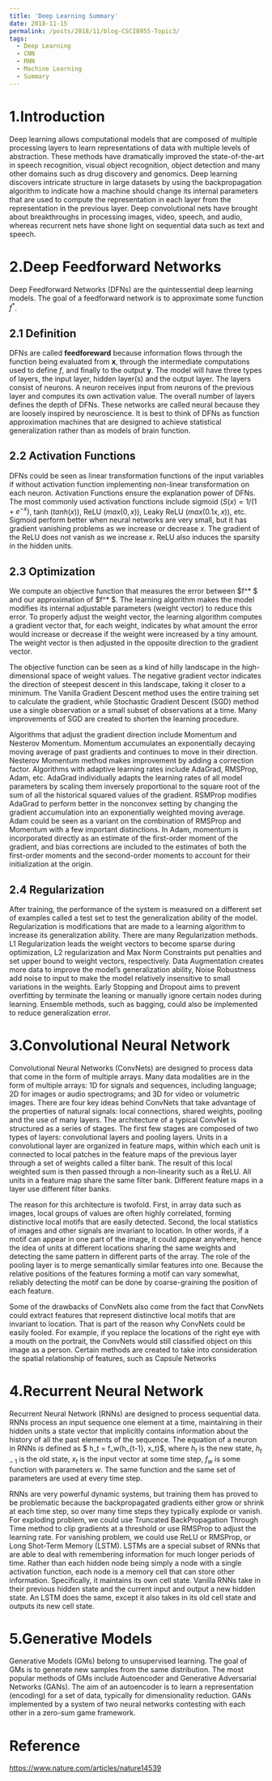 ```yaml
---
title: 'Deep Learning Summary'
date: 2018-11-15
permalink: /posts/2018/11/blog-CSCI8955-Topic3/
tags:
  - Deep Learning
  - CNN
  - RNN
  - Machine Learning
  - Summary
---
```


1.Introduction
============

Deep learning allows computational models that are composed of multiple
processing layers to learn representations of data with multiple levels
of abstraction. These methods have dramatically improved the
state-of-the-art in speech recognition, visual object recognition,
object detection and many other domains such as drug discovery and
genomics. Deep learning discovers intricate structure in large datasets
by using the backpropagation algorithm to indicate how a machine should
change its internal parameters that are used to compute the
representation in each layer from the representation in the previous
layer. Deep convolutional nets have brought about breakthroughs in
processing images, video, speech, and audio, whereas recurrent nets have
shone light on sequential data such as text and speech.

2.Deep Feedforward Networks
=========================

Deep Feedforward Networks (DFNs) are the quintessential deep learning
models. The goal of a feedforward network is to approximate some
function $f^*$.

2.1 Definition
----------

DFNs are called **feedforeward** because information flows through the
function being evaluated from $\mathbf{x}$, through the intermediate
computations used to define $f$, and finally to the output $\mathbf{y}$. The
model will have three types of layers, the input layer, hidden layer(s)
and the output layer. The layers consist of neurons. A neuron receives
input from neurons of the previous layer and computes its own activation
value. The overall number of layers defines the depth of DFNs. These
networks are called neural because they are loosely inspired by
neuroscience. It is best to think of DFNs as function approximation
machines that are designed to achieve statistical generalization rather
than as models of brain function.

2.2 Activation Functions
--------------------

DFNs could be seen as linear transformation functions of the input
variables if without activation function implementing non-linear
transformation on each neuron. Activation Functions ensure the
explanation power of DFNs. The most commonly used activation functions
include sigmoid ($S(x) = 1/(1+e^{-x})$, tanh ($tanh(x)$), ReLU
($max(0,x)$), Leaky ReLU ($max(0.1x,x)$), etc. Sigmoid perform better
when neural networks are very small, but it has gradient vanishing
problems as we increase or decrease $x$. The gradient of the ReLU does
not vanish as we increase $x$. ReLU also induces the sparsity in the
hidden units.

2.3 Optimization
------------

We compute an objective function that measures the error between $f^* $
and our approximation of $f^* $. The learning algorithm makes the model
modifies its internal adjustable parameters (weight vector) to reduce
this error. To properly adjust the weight vector, the learning algorithm
computes a gradient vector that, for each weight, indicates by what
amount the error would increase or decrease if the weight were increased
by a tiny amount. The weight vector is then adjusted in the opposite
direction to the gradient vector.

The objective function can be seen as a kind of hilly landscape in the
high-dimensional space of weight values. The negative gradient vector
indicates the direction of steepest descent in this landscape, taking it
closer to a minimum. The Vanilla Gradient Descent method uses the entire
training set to calculate the gradient, while Stochastic Gradient
Descent (SGD) method use a single observation or a small subset of
observations at a time. Many improvements of SGD are created to shorten
the learning procedure.

Algorithms that adjust the gradient direction include Momentum and
Nesterov Momentum. Momentum accumulates an exponentially decaying moving
average of past gradients and continues to move in their direction.
Nesterov Momentum method makes improvement by adding a correction
factor. Algorithms with adaptive learning rates include AdaGrad,
RMSProp, Adam, etc. AdaGrad individually adapts the learning rates of
all model parameters by scaling them inversely proportional to the
square root of the sum of all the historical squared values of the
gradient. RSMProp modifies AdaGrad to perform better in the nonconvex
setting by changing the gradient accumulation into an exponentially
weighted moving average. Adam could be seen as a variant on the
combination of RMSProp and Momentum with a few important distinctions.
In Adam, momentum is incorporated directly as an estimate of the
first-order moment of the gradient, and bias corrections are included to
the estimates of both the first-order moments and the second-order
moments to account for their initialization at the origin.

2.4 Regularization
--------------

After training, the performance of the system is measured on a different
set of examples called a test set to test the generalization ability of
the model. Regularization is modifications that are made to a learning
algorithm to increase its generalization ability. There are many
Regularization methods. L1 Regularization leads the weight vectors to
become sparse during optimization, L2 regularization and Max Norm
Constraints put penalties and set upper bound to weight vectors,
respectively. Data Augmentation creates more data to improve the model’s
generalization ability, Noise Robustness add noise to input to make the
model relatively insensitive to small variations in the weights. Early
Stopping and Dropout aims to prevent overfitting by terminate the
leaning or manually ignore certain nodes during learning. Ensemble
methods, such as bagging, could also be implemented to reduce
generalization error.

3.Convolutional Neural Network
============================

Convolutional Neural Networks (ConvNets) are designed to process data
that come in the form of multiple arrays. Many data modalities are in
the form of multiple arrays: 1D for signals and sequences, including
language; 2D for images or audio spectrograms; and 3D for video or
volumetric images. There are four key ideas behind ConvNets that take
advantage of the properties of natural signals: local connections,
shared weights, pooling and the use of many layers. The architecture of
a typical ConvNet is structured as a series of stages. The first few
stages are composed of two types of layers: convolutional layers and
pooling layers. Units in a convolutional layer are organized in feature
maps, within which each unit is connected to local patches in the
feature maps of the previous layer through a set of weights called a
filter bank. The result of this local weighted sum is then passed
through a non-linearity such as a ReLU. All units in a feature map share
the same filter bank. Different feature maps in a layer use different
filter banks.

The reason for this architecture is twofold. First, in array data such
as images, local groups of values are often highly correlated, forming
distinctive local motifs that are easily detected. Second, the local
statistics of images and other signals are invariant to location. In
other words, if a motif can appear in one part of the image, it could
appear anywhere, hence the idea of units at different locations sharing
the same weights and detecting the same pattern in different parts of
the array. The role of the pooling layer is to merge semantically
similar features into one. Because the relative positions of the
features forming a motif can vary somewhat, reliably detecting the motif
can be done by coarse-graining the position of each feature.

Some of the drawbacks of ConvNets also come from the fact that ConvNets
could extract features that represent distinctive local motifs that are
invariant to location. That is part of the reason why ConvNets could be
easily fooled. For example, if you replace the locations of the right
eye with a mouth on the portrait, the ConvNets would still classified
object on this image as a person. Certain methods are created to take
into consideration the spatial relationship of features, such as Capsule
Networks

4.Recurrent Neural Network
========================

Recurrent Neural Network (RNNs) are designed to process sequential data.
RNNs process an input sequence one element at a time, maintaining in
their hidden units a state vector that implicitly contains information
about the history of all the past elements of the sequence. The equation
of a neuron in RNNs is defined as $ h_t = f_w(h_{t-1}, x_t)$, where
$h_t$ is the new state, $h_{t-1}$ is the old state, $x_t$ is the input
vector at some time step, $f_w$ is some function with parameters $w$.
The same function and the same set of parameters are used at every time
step.

RNNs are very powerful dynamic systems, but training them has proved to
be problematic because the backpropagated gradients either grow or
shrink at each time step, so over many time steps they typically explode
or vanish. For exploding problem, we could use Truncated BackPropagation
Through Time method to clip gradients at a threshold or use RMSProp to
adjust the learning rate. For vanishing problem, we could use ReLU or
RMSProp, or Long Shot-Term Memory (LSTM). LSTMs are a special subset of
RNNs that are able to deal with remembering information for much longer
periods of time. Rather than each hidden node being simply a node with a
single activation function, each node is a memory cell that can store
other information. Specifically, it maintains its own cell state.
Vanilla RNNs take in their previous hidden state and the current input
and output a new hidden state. An LSTM does the same, except it also
takes in its old cell state and outputs its new cell state.

5.Generative Models
=================

Generative Models (GMs) belong to unsupervised learning. The goal of GMs
is to generate new samples from the same distribution. The most popular
methods of GMs include Autoencoder and Generative Adversarial Networks
(GANs). The aim of an autoencoder is to learn a representation
(encoding) for a set of data, typically for dimensionality reduction.
GANs implemented by a system of two neural networks contesting with each
other in a zero-sum game framework.

Reference
=================
https://www.nature.com/articles/nature14539
